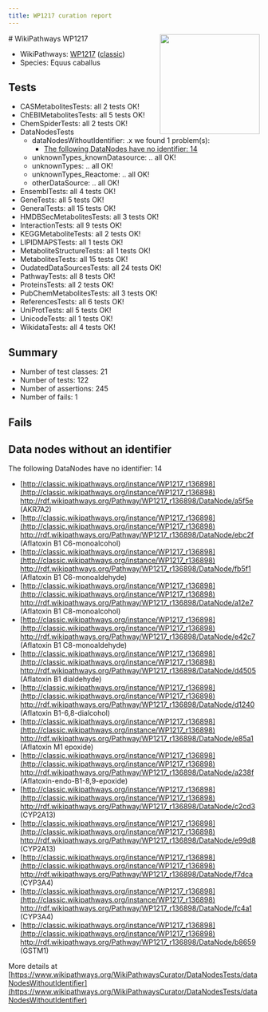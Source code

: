 ```yaml
---
title: WP1217 curation report
---
```


<img style="float: right; width: 200px" src="https://upload.wikimedia.org/wikipedia/commons/thumb/8/83/Wplogo_with_text_500.png/640px-Wplogo_with_text_500.png" />
# WikiPathways WP1217

* WikiPathways: [WP1217](https://wikipathways.org/pathways/WP1217) ([classic](https://classic.wikipathways.org/instance/WP1217))
* Species: Equus caballus
## Tests
* CASMetabolitesTests: all 2 tests OK!
* ChEBIMetabolitesTests: all 5 tests OK!
* ChemSpiderTests: all 2 tests OK!
* DataNodesTests
    * dataNodesWithoutIdentifier: .x we found 1 problem(s):
        * [The following DataNodes have no identifier: 14](#8792c494)
    * unknownTypes_knownDatasource: .. all OK!
    * unknownTypes: .. all OK!
    * unknownTypes_Reactome: .. all OK!
    * otherDataSource: .. all OK!
* EnsemblTests: all 4 tests OK!
* GeneTests: all 5 tests OK!
* GeneralTests: all 15 tests OK!
* HMDBSecMetabolitesTests: all 3 tests OK!
* InteractionTests: all 9 tests OK!
* KEGGMetaboliteTests: all 2 tests OK!
* LIPIDMAPSTests: all 1 tests OK!
* MetaboliteStructureTests: all 1 tests OK!
* MetabolitesTests: all 15 tests OK!
* OudatedDataSourcesTests: all 24 tests OK!
* PathwayTests: all 8 tests OK!
* ProteinsTests: all 2 tests OK!
* PubChemMetabolitesTests: all 3 tests OK!
* ReferencesTests: all 6 tests OK!
* UniProtTests: all 5 tests OK!
* UnicodeTests: all 1 tests OK!
* WikidataTests: all 4 tests OK!


## Summary

* Number of test classes: 21
* Number of tests: 122
* Number of assertions: 245
* Number of fails: 1

## Fails

<a name="8792c494" />

## Data nodes without an identifier

The following DataNodes have no identifier: 14

* [http://classic.wikipathways.org/instance/WP1217_r136898](http://classic.wikipathways.org/instance/WP1217_r136898) http://rdf.wikipathways.org/Pathway/WP1217_r136898/DataNode/a5f5e (AKR7A2)
* [http://classic.wikipathways.org/instance/WP1217_r136898](http://classic.wikipathways.org/instance/WP1217_r136898) http://rdf.wikipathways.org/Pathway/WP1217_r136898/DataNode/ebc2f (Aflatoxin B1 C6-monoalcohol)
* [http://classic.wikipathways.org/instance/WP1217_r136898](http://classic.wikipathways.org/instance/WP1217_r136898) http://rdf.wikipathways.org/Pathway/WP1217_r136898/DataNode/fb5f1 (Aflatoxin B1 C6-monoaldehyde)
* [http://classic.wikipathways.org/instance/WP1217_r136898](http://classic.wikipathways.org/instance/WP1217_r136898) http://rdf.wikipathways.org/Pathway/WP1217_r136898/DataNode/a12e7 (Aflatoxin B1 C8-monoalcohol)
* [http://classic.wikipathways.org/instance/WP1217_r136898](http://classic.wikipathways.org/instance/WP1217_r136898) http://rdf.wikipathways.org/Pathway/WP1217_r136898/DataNode/e42c7 (Aflatoxin B1 C8-monoaldehyde)
* [http://classic.wikipathways.org/instance/WP1217_r136898](http://classic.wikipathways.org/instance/WP1217_r136898) http://rdf.wikipathways.org/Pathway/WP1217_r136898/DataNode/d4505 (Aflatoxin B1 dialdehyde)
* [http://classic.wikipathways.org/instance/WP1217_r136898](http://classic.wikipathways.org/instance/WP1217_r136898) http://rdf.wikipathways.org/Pathway/WP1217_r136898/DataNode/d1240 (Aflatoxin B1-6,8-dialcohol)
* [http://classic.wikipathways.org/instance/WP1217_r136898](http://classic.wikipathways.org/instance/WP1217_r136898) http://rdf.wikipathways.org/Pathway/WP1217_r136898/DataNode/e85a1 (Aflatoxin M1 epoxide)
* [http://classic.wikipathways.org/instance/WP1217_r136898](http://classic.wikipathways.org/instance/WP1217_r136898) http://rdf.wikipathways.org/Pathway/WP1217_r136898/DataNode/a238f (Aflatoxin-endo-B1-8,9-epoxide)
* [http://classic.wikipathways.org/instance/WP1217_r136898](http://classic.wikipathways.org/instance/WP1217_r136898) http://rdf.wikipathways.org/Pathway/WP1217_r136898/DataNode/c2cd3 (CYP2A13)
* [http://classic.wikipathways.org/instance/WP1217_r136898](http://classic.wikipathways.org/instance/WP1217_r136898) http://rdf.wikipathways.org/Pathway/WP1217_r136898/DataNode/e99d8 (CYP2A13)
* [http://classic.wikipathways.org/instance/WP1217_r136898](http://classic.wikipathways.org/instance/WP1217_r136898) http://rdf.wikipathways.org/Pathway/WP1217_r136898/DataNode/f7dca (CYP3A4)
* [http://classic.wikipathways.org/instance/WP1217_r136898](http://classic.wikipathways.org/instance/WP1217_r136898) http://rdf.wikipathways.org/Pathway/WP1217_r136898/DataNode/fc4a1 (CYP3A4)
* [http://classic.wikipathways.org/instance/WP1217_r136898](http://classic.wikipathways.org/instance/WP1217_r136898) http://rdf.wikipathways.org/Pathway/WP1217_r136898/DataNode/b8659 (GSTM1)


More details at [https://www.wikipathways.org/WikiPathwaysCurator/DataNodesTests/dataNodesWithoutIdentifier](https://www.wikipathways.org/WikiPathwaysCurator/DataNodesTests/dataNodesWithoutIdentifier)

